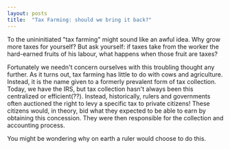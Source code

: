 ```yaml
---
layout: posts
title:  "Tax Farming: should we bring it back?"
---
```


To the unininitiated "tax farming" might sound like an awful idea. Why grow more taxes for yourself? But ask yourself: if taxes take from the worker the hard-earned fruits of his labour, what happens when those fruit are taxes?

Fortunately we needn't concern ourselves with this troubling thought any further. As it turns out, tax farming has little to do with cows and agriculture. Instead, it is the name given to a formerly prevalent form of tax collection. Today, we have the IRS, but tax collection hasn't always been this centralized or efficient(??). Instead, historically, rulers and governments often auctioned the right to levy a specific tax to private citizens! These citizens would, in theory, bid what they expected to be able to earn by obtaining this concession. They were then responsible for the collection and accounting process. 

You might be wondering why on earth a ruler would choose to do this. 

<object data="/assets/pdfs/TaxFarmingEssay.pdf" width="1000" height="1000" type='application/pdf'/></object>

